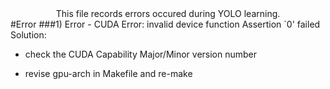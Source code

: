 <center>This file  records errors occured during YOLO learning.</center>
#Error
###1) Error - CUDA Error: invalid device function Assertion `0' failed
Solution:

* check the CUDA Capability Major/Minor version number  
- revise gpu-arch in Makefile and re-make  